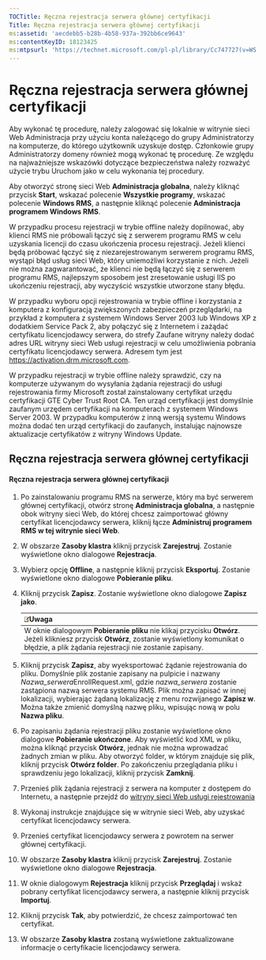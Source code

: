 ```yaml
---
TOCTitle: Ręczna rejestracja serwera głównej certyfikacji
Title: Ręczna rejestracja serwera głównej certyfikacji
ms:assetid: 'aecdebb5-b28b-4b58-937a-392bb6ce9643'
ms:contentKeyID: 18123425
ms:mtpsurl: 'https://technet.microsoft.com/pl-pl/library/Cc747727(v=WS.10)'
---
```


Ręczna rejestracja serwera głównej certyfikacji
===============================================

Aby wykonać tę procedurę, należy zalogować się lokalnie w witrynie sieci Web Administracja przy użyciu konta należącego do grupy Administratorzy na komputerze, do którego użytkownik uzyskuje dostęp. Członkowie grupy Administratorzy domeny również mogą wykonać tę procedurę. Ze względu na najważniejsze wskazówki dotyczące bezpieczeństwa należy rozważyć użycie trybu Uruchom jako w celu wykonania tej procedury.

Aby otworzyć stronę sieci Web **Administracja globalna**, należy kliknąć przycisk **Start**, wskazać polecenie **Wszystkie programy**, wskazać polecenie **Windows RMS**, a następnie kliknąć polecenie **Administracja programem Windows RMS**.

W przypadku procesu rejestracji w trybie offline należy dopilnować, aby klienci RMS nie próbowali łączyć się z serwerem programu RMS w celu uzyskania licencji do czasu ukończenia procesu rejestracji. Jeżeli klienci będą próbować łączyć się z niezarejestrowanym serwerem programu RMS, wystąpi błąd usług sieci Web, który uniemożliwi korzystanie z nich. Jeżeli nie można zagwarantować, że klienci nie będą łączyć się z serwerem programu RMS, najlepszym sposobem jest zresetowanie usługi IIS po ukończeniu rejestracji, aby wyczyścić wszystkie utworzone stany błędu.

W przypadku wyboru opcji rejestrowania w trybie offline i korzystania z komputera z konfiguracją zwiększonych zabezpieczeń przeglądarki, na przykład z komputera z systemem Windows Server 2003 lub Windows XP z dodatkiem Service Pack 2, aby połączyć się z Internetem i zażądać certyfikatu licencjodawcy serwera, do strefy Zaufane witryny należy dodać adres URL witryny sieci Web usługi rejestracji w celu umożliwienia pobrania certyfikatu licencjodawcy serwera. Adresem tym jest https://activation.drm.microsoft.com.

W przypadku rejestracji w trybie offline należy sprawdzić, czy na komputerze używanym do wysyłania żądania rejestracji do usługi rejestrowania firmy Microsoft został zainstalowany certyfikat urzędu certyfikacji GTE Cyber Trust Root CA. Ten urząd certyfikacji jest domyślnie zaufanym urzędem certyfikacji na komputerach z systemem Windows Server 2003. W przypadku komputerów z inną wersją systemu Windows można dodać ten urząd certyfikacji do zaufanych, instalując najnowsze aktualizacje certyfikatów z witryny Windows Update.

Ręczna rejestracja serwera głównej certyfikacji
-----------------------------------------------

#### Ręczna rejestracja serwera głównej certyfikacji

1.  Po zainstalowaniu programu RMS na serwerze, który ma być serwerem głównej certyfikacji, otwórz stronę **Administracja globalna**, a następnie obok witryny sieci Web, do której chcesz zaimportować główny certyfikat licencjodawcy serwera, kliknij łącze **Administruj programem RMS w tej witrynie sieci Web**.

2.  W obszarze **Zasoby klastra** kliknij przycisk **Zarejestruj**. Zostanie wyświetlone okno dialogowe **Rejestracja**.

3.  Wybierz opcję **Offline**, a następnie kliknij przycisk **Eksportuj**. Zostanie wyświetlone okno dialogowe **Pobieranie pliku**.

4.  Kliknij przycisk **Zapisz**. Zostanie wyświetlone okno dialogowe **Zapisz jako**.

    | ![](images/Cc747727.note(WS.10).gif)Uwaga                                                                                                                                     |
    |------------------------------------------------------------------------------------------------------------------------------------------------------------------------------------------------------------|
    | W oknie dialogowym **Pobieranie pliku** nie klikaj przycisku **Otwórz**. Jeżeli klikniesz przycisk **Otwórz**, zostanie wyświetlony komunikat o błędzie, a plik żądania rejestracji nie zostanie zapisany. |

5.  Kliknij przycisk **Zapisz**, aby wyeksportować żądanie rejestrowania do pliku. Domyślnie plik zostanie zapisany na pulpicie i nazwany *Nazwa\_serwera*EnrollRequest.xml, gdzie *nazwa\_serwera* zostanie zastąpiona nazwą serwera systemu RMS. Plik można zapisać w innej lokalizacji, wybierając żądaną lokalizację z menu rozwijanego **Zapisz w**. Można także zmienić domyślną nazwę pliku, wpisując nową w polu **Nazwa pliku**.

6.  Po zapisaniu żądania rejestracji pliku zostanie wyświetlone okno dialogowe **Pobieranie ukończone**. Aby wyświetlić kod XML w pliku, można kliknąć przycisk **Otwórz**, jednak nie można wprowadzać żadnych zmian w pliku. Aby otworzyć folder, w którym znajduje się plik, kliknij przycisk **Otwórz folder**. Po zakończeniu przeglądania pliku i sprawdzeniu jego lokalizacji, kliknij przycisk **Zamknij**.

7.  Przenieś plik żądania rejestracji z serwera na komputer z dostępem do Internetu, a następnie przejdź do [witryny sieci Web usługi rejestrowania]()

8.  Wykonaj instrukcje znajdujące się w witrynie sieci Web, aby uzyskać certyfikat licencjodawcy serwera.

9.  Przenieś certyfikat licencjodawcy serwera z powrotem na serwer głównej certyfikacji.

10. W obszarze **Zasoby klastra** kliknij przycisk **Zarejestruj**. Zostanie wyświetlone okno dialogowe **Rejestracja**.

11. W oknie dialogowym **Rejestracja** kliknij przycisk **Przeglądaj** i wskaż pobrany certyfikat licencjodawcy serwera, a następnie kliknij przycisk **Importuj**.

12. Kliknij przycisk **Tak**, aby potwierdzić, że chcesz zaimportować ten certyfikat.

13. W obszarze **Zasoby klastra** zostaną wyświetlone zaktualizowane informacje o certyfikacie licencjodawcy serwera.
